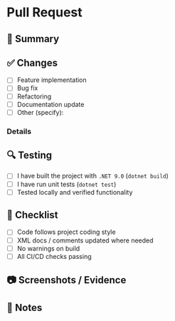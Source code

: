 ﻿# Pull Request

## 📌 Summary
<!-- Describe the purpose of this PR and what problem it solves -->

## ✅ Changes
- [ ] Feature implementation
- [ ] Bug fix
- [ ] Refactoring
- [ ] Documentation update
- [ ] Other (specify):

### Details
<!-- List the main changes made in this PR -->

## 🔍 Testing
- [ ] I have built the project with `.NET 9.0` (`dotnet build`)
- [ ] I have run unit tests (`dotnet test`)
- [ ] Tested locally and verified functionality

## 🚀 Checklist
- [ ] Code follows project coding style
- [ ] XML docs / comments updated where needed
- [ ] No warnings on build
- [ ] All CI/CD checks passing

## 📷 Screenshots / Evidence
<!-- Add before/after screenshots or logs if applicable -->

## 📝 Notes
<!-- Any extra info reviewers should know -->
